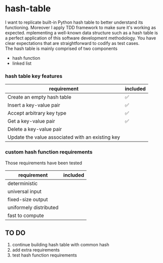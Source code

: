 # hash-table
I want to replicate built-in Python hash table to better understand its functioning. Moreover I apply TDD framework to make sure it's working as expected. mplementing a well-known data structure such as a hash table is a perfect application of this software development methodology. You have clear expectations that are straightforward to codify as test cases.  
The hash table is mainly comprised of two components
- hash function
- linked list

### hash table key features

| requirement                                      | included |  
|--------------------------------------------------|----------|
| Create an empty hash table                       | ✅        |
| Insert a key-value pair                          | ✅        | 
| Accept arbitrary key type                        | ✅        |
| Get a key-value pair                             | ✅         |
| Delete a key-value pair                          |          |
| Update the value associated with an existing key |          |

### custom hash function requirements

Those requirements have been tested

| requirement             | included |  
|-------------------------|----------|
| deterministic           |          |
| universal input         |          | 
| fixed-size output       |          |
| uniformely distributed  |          |
| fast to compute         |          |




## TO DO

1. continue building hash table with common hash
2. add extra requirements
3. test hash function requirements